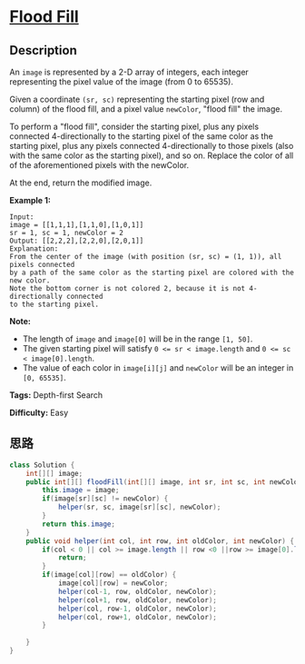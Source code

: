 # [Flood Fill][title]

## Description

An `image` is represented by a 2-D array of integers, each integer
representing the pixel value of the image (from 0 to 65535).

Given a coordinate `(sr, sc)` representing the starting pixel (row and column)
of the flood fill, and a pixel value `newColor`, "flood fill" the image.

To perform a "flood fill", consider the starting pixel, plus any pixels
connected 4-directionally to the starting pixel of the same color as the
starting pixel, plus any pixels connected 4-directionally to those pixels
(also with the same color as the starting pixel), and so on. Replace the color
of all of the aforementioned pixels with the newColor.

At the end, return the modified image.

**Example 1:**  
            Input:     image = [[1,1,1],[1,1,0],[1,0,1]]    sr = 1, sc = 1, newColor = 2    Output: [[2,2,2],[2,2,0],[2,0,1]]    Explanation:     From the center of the image (with position (sr, sc) = (1, 1)), all pixels connected     by a path of the same color as the starting pixel are colored with the new color.    Note the bottom corner is not colored 2, because it is not 4-directionally connected    to the starting pixel.    

**Note:**

* The length of `image` and `image[0]` will be in the range `[1, 50]`.
* The given starting pixel will satisfy `0 <= sr < image.length` and `0 <= sc < image[0].length`.
* The value of each color in `image[i][j]` and `newColor` will be an integer in `[0, 65535]`.


**Tags:** Depth-first Search

**Difficulty:** Easy

## 思路

``` java
class Solution {
    int[][] image;
    public int[][] floodFill(int[][] image, int sr, int sc, int newColor) {
        this.image = image;
        if(image[sr][sc] != newColor) {
            helper(sr, sc, image[sr][sc], newColor);        
        }
        return this.image;
    }
    public void helper(int col, int row, int oldColor, int newColor) {
        if(col < 0 || col >= image.length || row <0 ||row >= image[0].length){
            return;
        }        
        if(image[col][row] == oldColor) {
            image[col][row] = newColor;
            helper(col-1, row, oldColor, newColor);
            helper(col+1, row, oldColor, newColor);
            helper(col, row-1, oldColor, newColor);
            helper(col, row+1, oldColor, newColor);
        }
        
    }
}
```

[title]: https://leetcode.com/problems/flood-fill
